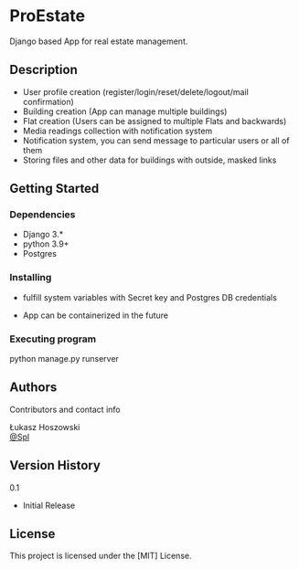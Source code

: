 # ProEstate 

Django based App for real estate management. 

## Description

+ User profile creation (register/login/reset/delete/logout/mail confirmation)
+ Building creation (App can manage multiple buildings)
+ Flat creation (Users can be assigned to multiple Flats and backwards)
+ Media readings collection with notification system
+ Notification system, you can send message to particular users or all of them
+ Storing files and other data for buildings with outside, masked links

## Getting Started

### Dependencies

+ Django 3.*
+ python 3.9+
+ Postgres

### Installing

+ fulfill system variables with Secret key and Postgres DB credentials

* App can be containerized in the future

### Executing program

python manage.py runserver

## Authors

Contributors and contact info

Łukasz Hoszowski  
[@Spl](spl@g.pl)

## Version History

0.1
  + Initial Release

## License

This project is licensed under the [MIT] License.
